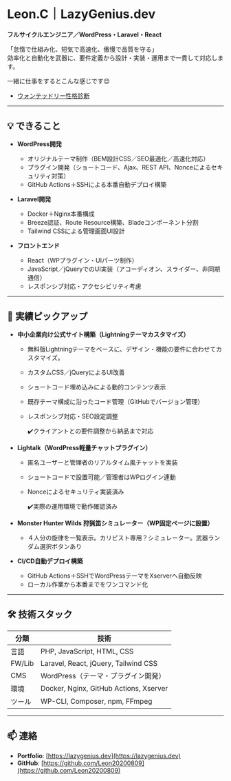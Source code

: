 # Leon.C｜LazyGenius.dev
**フルサイクルエンジニア／WordPress・Laravel・React**

「怠惰で仕組み化、短気で高速化、傲慢で品質を守る」  
効率化と自動化を武器に、要件定義から設計・実装・運用まで一貫して対応します。  

一緒に仕事をするとこんな感じです😊
-  [ウォンテッドリー性格診断](https://www.wantedly.com/id/c_leon/personality-assessment)
---

## 💡 できること
- **WordPress開発**  
  - オリジナルテーマ制作（BEM設計CSS／SEO最適化／高速化対応）  
  - プラグイン開発（ショートコード、Ajax、REST API、Nonceによるセキュリティ対策）  
  - GitHub Actions＋SSHによる本番自動デプロイ構築

- **Laravel開発**
  - Docker＋Nginx本番構成
  - Breeze認証、Route Resource構築、Bladeコンポーネント分割
  - Tailwind CSSによる管理画面UI設計

- **フロントエンド**
  - React（WPプラグイン・UIパーツ制作）
  - JavaScript／jQueryでのUI実装（アコーディオン、スライダー、非同期通信）
  - レスポンシブ対応・アクセシビリティ考慮

---

## 🚀 実績ピックアップ

- **中小企業向け公式サイト構築（Lightningテーマカスタマイズ）**
  - 無料版Lightningテーマをベースに、デザイン・機能の要件に合わせてカスタマイズ。
  - カスタムCSS／jQueryによるUI改善
  - ショートコード埋め込みによる動的コンテンツ表示
  - 既存テーマ構成に沿ったコード管理（GitHubでバージョン管理）
  - レスポンシブ対応・SEO設定調整
 
    ✔️クライアントとの要件調整から納品まで対応
    
- **Lightalk（WordPress軽量チャットプラグイン）**  
  - 匿名ユーザーと管理者のリアルタイム風チャットを実装  
  - ショートコードで設置可能／管理者はWPログイン連動  
  - Nonceによるセキュリティ実装済み
 
    ✔️実際の運用環境で動作確認済み

- **Monster Hunter Wilds 狩猟笛シミュレーター（WP固定ページに設置）**  
  - ４人分の旋律を一覧表示。カリピスト専用？シミュレーター。武器ランダム選択ボタンあり  

- **CI/CD自動デプロイ構築**  
  - GitHub Actions＋SSHでWordPressテーマをXserverへ自動反映  
  - ローカル作業から本番までをワンコマンド化

---

## 🛠 技術スタック
| 分類 | 技術 |
|------|------|
| 言語 | PHP, JavaScript, HTML, CSS |
| FW/Lib | Laravel, React, jQuery, Tailwind CSS |
| CMS | WordPress（テーマ・プラグイン開発） |
| 環境 | Docker, Nginx, GitHub Actions, Xserver |
| ツール | WP-CLI, Composer, npm, FFmpeg |

---

## 📫 連絡
- **Portfolio**: [https://lazygenius.dev](https://lazygenius.dev)
- **GitHub**: [https://github.com/Leon20200809](https://github.com/Leon20200809)
